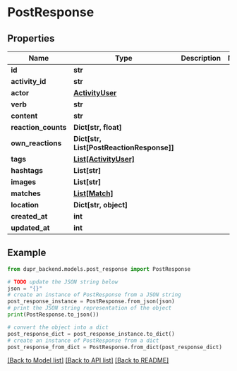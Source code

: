 # PostResponse


## Properties

Name | Type | Description | Notes
------------ | ------------- | ------------- | -------------
**id** | **str** |  | 
**activity_id** | **str** |  | 
**actor** | [**ActivityUser**](ActivityUser.md) |  | 
**verb** | **str** |  | 
**content** | **str** |  | 
**reaction_counts** | **Dict[str, float]** |  | 
**own_reactions** | **Dict[str, List[PostReactionResponse]]** |  | 
**tags** | [**List[ActivityUser]**](ActivityUser.md) |  | 
**hashtags** | **List[str]** |  | 
**images** | **List[str]** |  | 
**matches** | [**List[Match]**](Match.md) |  | 
**location** | **Dict[str, object]** |  | 
**created_at** | **int** |  | 
**updated_at** | **int** |  | 

## Example

```python
from dupr_backend.models.post_response import PostResponse

# TODO update the JSON string below
json = "{}"
# create an instance of PostResponse from a JSON string
post_response_instance = PostResponse.from_json(json)
# print the JSON string representation of the object
print(PostResponse.to_json())

# convert the object into a dict
post_response_dict = post_response_instance.to_dict()
# create an instance of PostResponse from a dict
post_response_from_dict = PostResponse.from_dict(post_response_dict)
```
[[Back to Model list]](../README.md#documentation-for-models) [[Back to API list]](../README.md#documentation-for-api-endpoints) [[Back to README]](../README.md)


